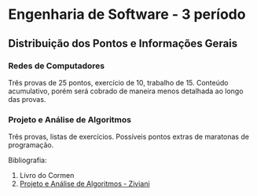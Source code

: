 # Engenharia de Software - 3 período
## Distribuição dos Pontos e Informações Gerais

### Redes de Computadores
Três provas de 25 pontos, exercício de 10, trabalho de 15. Conteúdo acumulativo, porém será cobrado de maneira menos detalhada ao longo das provas.

### Projeto e Análise de Algoritmos
Três provas, listas de exercícios. Possíveis pontos extras de maratonas de programação.

Bibliografia:

1. Livro do Cormen
2. [Projeto e Análise de Algoritmos - Ziviani](http://www2.dcc.ufmg.br/livros/algoritmos/)
